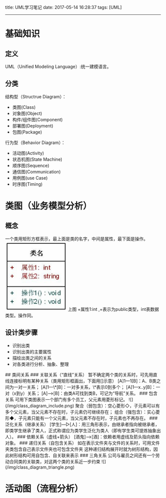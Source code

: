 title: UML学习笔记
date: 2017-05-14 16:28:37
tags: [UML]

---

# 基础知识
## 定义
UML（Unified Modeling Language）:统一建模语言。
## 分类
结构型（Structrue Diagram）：
<ul>
    <li>类图(Class)</li>
    <li>对象图(Object)</li>
    <li>构件/组件图(Component)</li>
    <li>部署图(Deployment)</li>
    <li>包图(Package)</li>
</ul>
行为型（Behavior Diagram）：
<ul>
    <li>活动图(Activity)</li>
    <li>状态机图(State Machine)</li>
    <li>顺序图(Sequence)</li>
    <li>通信图(Communication)</li>
    <li>用例图(use Case)</li>
    <li>时序图(Timing)</li>
</ul>

# 类图（业务模型分析）
## 概念
一个类用矩形方框表示，最上面是类的名字，中间是属性，最下面是操作。
![](/img/class_diagram.png)
上图 +属性1:int ,+表示为public类型，int表数据类型。操作同。
## 设计类步骤
<ul>
    <li>识别出类</li>
    <li>识别出类的主要属性</li>
    <li>描绘出类之间的关系</li>
    <li>对各类进行分析、抽象、整理</li>
</ul>
## 类间关系
### 关联关系（“直线”关系）
暂不确定两个类的关系时，可先用直线连接标明有某种关系（类用矩形框画出，下面用[]示意）
[A]1—1[B]：A、B类之间为一对一关系；
[A]1—\*[B]：一对多关系，\*表示0到多个；
[A]1—x..y[B]：一对（x到y）关系；
[A]—>[B]：由类A可找到类B，可记为“导航”关系。
### 包含关系
可用下类图表示一个部门有多个员工，父元素用菱形标记。
![](/img/class_diagram_include.png)
聚合（弱包含）：空心菱形◇，子元素可以有多个父元素，当父元素不存在时，子元素仍可继续存在；
组合（强包含）：实心菱形◆，子元素只能有一个父元素，当父元素不存在时，子元素也不再存在。
### 泛化关系（继承关系）
[学生]—▷[人]：用三角形表示，由继承者指向被继承者，即类学生继承了类人，正式称谓应为类学生泛化为类人（即有学生类可提炼抽象出人）。
### 依赖关系（虚线+箭头）
[酒鬼]——>[酒]：依赖者用虚线及箭头指向依赖对象。
### 递归关系（自包含关系）
如在表示文件夹与文件的关系时，可用文件夹类包含自己表示文件夹也可包含文件夹
这种递归结构展开时就为树形结构，因此树形结构可用自包含、自关联来表示
### 三角关系
公司与雇员之间还有一个劳动合同类的关联类，对这两个类的关系近一步约束
![](/img/class_diagram_triangle.png)

# 活动图（流程分析）
